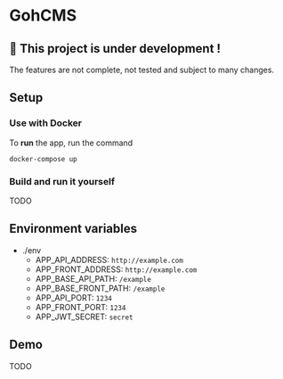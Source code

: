 # GohCMS

## 🚧 This project is under development !

The features are not complete, not tested and subject to many changes.

## Setup

### Use with Docker

To **run** the app, run the command

```shell
docker-compose up
```

### Build and run it yourself

TODO

## Environment variables

- ./env
  - APP_API_ADDRESS: `http://example.com`
  - APP_FRONT_ADDRESS: `http://example.com`
  - APP_BASE_API_PATH: `/example`
  - APP_BASE_FRONT_PATH: `/example`
  - APP_API_PORT: `1234`
  - APP_FRONT_PORT: `1234`
  - APP_JWT_SECRET: `secret`

## Demo

TODO

